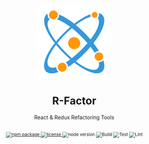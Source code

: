 <div align="center">
  <a href="https://r-factor.org">
    <img src="https://raw.githubusercontent.com/limesquid/r-factor/master/logo.png" alt="R-Factor logo" />
  </a>

  <h1>R-Factor</h1>

  <p>React & Redux Refactoring Tools</p>

  <br/>

  <sup>
    <a href="https://www.npmjs.com/package/r-factor">
      <img src="https://img.shields.io/npm/v/r-factor.svg" alt="npm package" />
    </a>
    <a href="https://github.com/limesquid/r-factor/blob/master/LICENSE">
      <img src="https://img.shields.io/npm/l/r-factor" alt="license" />
    </a>
    <img src="https://img.shields.io/node/v/r-factor" alt="node version" />
    <img src="https://github.com/limesquid/r-factor/workflows/Build/badge.svg" alt="Build" />
    <img src="https://github.com/limesquid/r-factor/workflows/Test/badge.svg" alt="Test" />
    <img src="https://github.com/limesquid/r-factor/workflows/Lint/badge.svg" alt="Lint" />
  </sup>
</div>
